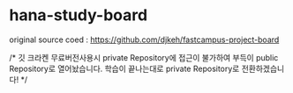 # hana-study-board


original source coed : https://github.com/djkeh/fastcampus-project-board


/* 깃 크라켄 무료버전사용시 private Repository에 접근이 불가하여 부득이 public Repository로 열어놨습니다.
  학습이 끝나는대로 private Repository로 전환하겠습니다! */
